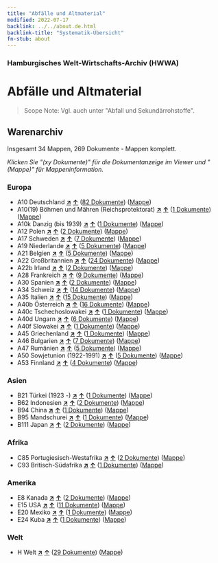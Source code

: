 ```yaml
---
title: "Abfälle und Altmaterial"
modified: 2022-07-17
backlink: ../../about.de.html
backlink-title: "Systematik-Übersicht"
fn-stub: about
---
```


### Hamburgisches Welt-Wirtschafts-Archiv (HWWA)

# Abfälle und Altmaterial&#160; 


> Scope Note: Vgl. auch unter "Abfall und Sekundärrohstoffe".






## Warenarchiv




Insgesamt 34 Mappen, 269 Dokumente - Mappen komplett.

_Klicken Sie "(xy Dokumente)" für die Dokumentanzeige im Viewer und "(Mappe)" für Mappeninformation._




### Europa

- A10 Deutschland [**&nearr;**](../../../geo/i/126128/about.de.html "Deutschland (alle Mappen)") [**&uarr;**](../../../geo/about.de.html#A10 "Ländersystematik") (<a href="https://pm20.zbw.eu/iiifview/folder/wa/141942,126128" title="über: Abfälle und Altmaterial : Deutschland" target="_blank">82 Dokumente</a>) ([Mappe](../../../../folder/wa/1419xx/141942/1261xx/126128/about.de.html))
- A10(19) Böhmen und Mähren (Reichsprotektorat) [**&nearr;**](../../../geo/i/140098/about.de.html "Böhmen und Mähren (Reichsprotektorat) (alle Mappen)") [**&uarr;**](../../../geo/about.de.html#A10(19) "Ländersystematik") (<a href="https://pm20.zbw.eu/iiifview/folder/wa/141942,140098" title="über: Abfälle und Altmaterial : Böhmen und Mähren (Reichsprotektorat)" target="_blank">1 Dokumente</a>) ([Mappe](../../../../folder/wa/1419xx/141942/1400xx/140098/about.de.html))
- A10k Danzig (bis 1939) [**&nearr;**](../../../geo/i/140944/about.de.html "Danzig (bis 1939) (alle Mappen)") [**&uarr;**](../../../geo/about.de.html#A10k "Ländersystematik") (<a href="https://pm20.zbw.eu/iiifview/folder/wa/141942,140944" title="über: Abfälle und Altmaterial : Danzig (bis 1939)" target="_blank">1 Dokumente</a>) ([Mappe](../../../../folder/wa/1419xx/141942/1409xx/140944/about.de.html))
- A12 Polen [**&nearr;**](../../../geo/i/140962/about.de.html "Polen (alle Mappen)") [**&uarr;**](../../../geo/about.de.html#A12 "Ländersystematik") (<a href="https://pm20.zbw.eu/iiifview/folder/wa/141942,140962" title="über: Abfälle und Altmaterial : Polen" target="_blank">2 Dokumente</a>) ([Mappe](../../../../folder/wa/1419xx/141942/1409xx/140962/about.de.html))
- A17 Schweden [**&nearr;**](../../../geo/i/140968/about.de.html "Schweden (alle Mappen)") [**&uarr;**](../../../geo/about.de.html#A17 "Ländersystematik") (<a href="https://pm20.zbw.eu/iiifview/folder/wa/141942,140968" title="über: Abfälle und Altmaterial : Schweden" target="_blank">7 Dokumente</a>) ([Mappe](../../../../folder/wa/1419xx/141942/1409xx/140968/about.de.html))
- A19 Niederlande [**&nearr;**](../../../geo/i/140970/about.de.html "Niederlande (alle Mappen)") [**&uarr;**](../../../geo/about.de.html#A19 "Ländersystematik") (<a href="https://pm20.zbw.eu/iiifview/folder/wa/141942,140970" title="über: Abfälle und Altmaterial : Niederlande" target="_blank">5 Dokumente</a>) ([Mappe](../../../../folder/wa/1419xx/141942/1409xx/140970/about.de.html))
- A21 Belgien [**&nearr;**](../../../geo/i/140972/about.de.html "Belgien (alle Mappen)") [**&uarr;**](../../../geo/about.de.html#A21 "Ländersystematik") (<a href="https://pm20.zbw.eu/iiifview/folder/wa/141942,140972" title="über: Abfälle und Altmaterial : Belgien" target="_blank">5 Dokumente</a>) ([Mappe](../../../../folder/wa/1419xx/141942/1409xx/140972/about.de.html))
- A22 Großbritannien [**&nearr;**](../../../geo/i/140974/about.de.html "Großbritannien (alle Mappen)") [**&uarr;**](../../../geo/about.de.html#A22 "Ländersystematik") (<a href="https://pm20.zbw.eu/iiifview/folder/wa/141942,140974" title="über: Abfälle und Altmaterial : Großbritannien" target="_blank">24 Dokumente</a>) ([Mappe](../../../../folder/wa/1419xx/141942/1409xx/140974/about.de.html))
- A22b Irland [**&nearr;**](../../../geo/i/140976/about.de.html "Irland (alle Mappen)") [**&uarr;**](../../../geo/about.de.html#A22b "Ländersystematik") (<a href="https://pm20.zbw.eu/iiifview/folder/wa/141942,140976" title="über: Abfälle und Altmaterial : Irland" target="_blank">2 Dokumente</a>) ([Mappe](../../../../folder/wa/1419xx/141942/1409xx/140976/about.de.html))
- A28 Frankreich [**&nearr;**](../../../geo/i/140982/about.de.html "Frankreich (alle Mappen)") [**&uarr;**](../../../geo/about.de.html#A28 "Ländersystematik") (<a href="https://pm20.zbw.eu/iiifview/folder/wa/141942,140982" title="über: Abfälle und Altmaterial : Frankreich" target="_blank">9 Dokumente</a>) ([Mappe](../../../../folder/wa/1419xx/141942/1409xx/140982/about.de.html))
- A30 Spanien [**&nearr;**](../../../geo/i/140984/about.de.html "Spanien (alle Mappen)") [**&uarr;**](../../../geo/about.de.html#A30 "Ländersystematik") (<a href="https://pm20.zbw.eu/iiifview/folder/wa/141942,140984" title="über: Abfälle und Altmaterial : Spanien" target="_blank">2 Dokumente</a>) ([Mappe](../../../../folder/wa/1419xx/141942/1409xx/140984/about.de.html))
- A34 Schweiz [**&nearr;**](../../../geo/i/141007/about.de.html "Schweiz (alle Mappen)") [**&uarr;**](../../../geo/about.de.html#A34 "Ländersystematik") (<a href="https://pm20.zbw.eu/iiifview/folder/wa/141942,141007" title="über: Abfälle und Altmaterial : Schweiz" target="_blank">14 Dokumente</a>) ([Mappe](../../../../folder/wa/1419xx/141942/1410xx/141007/about.de.html))
- A35 Italien [**&nearr;**](../../../geo/i/141008/about.de.html "Italien (alle Mappen)") [**&uarr;**](../../../geo/about.de.html#A35 "Ländersystematik") (<a href="https://pm20.zbw.eu/iiifview/folder/wa/141942,141008" title="über: Abfälle und Altmaterial : Italien" target="_blank">15 Dokumente</a>) ([Mappe](../../../../folder/wa/1419xx/141942/1410xx/141008/about.de.html))
- A40b Österreich [**&nearr;**](../../../geo/i/141731/about.de.html "Österreich (alle Mappen)") [**&uarr;**](../../../geo/about.de.html#A40b "Ländersystematik") (<a href="https://pm20.zbw.eu/iiifview/folder/wa/141942,141731" title="über: Abfälle und Altmaterial : Österreich" target="_blank">16 Dokumente</a>) ([Mappe](../../../../folder/wa/1419xx/141942/1417xx/141731/about.de.html))
- A40c Tschechoslowakei [**&nearr;**](../../../geo/i/141022/about.de.html "Tschechoslowakei (alle Mappen)") [**&uarr;**](../../../geo/about.de.html#A40c "Ländersystematik") (<a href="https://pm20.zbw.eu/iiifview/folder/wa/141942,141022" title="über: Abfälle und Altmaterial : Tschechoslowakei" target="_blank">1 Dokumente</a>) ([Mappe](../../../../folder/wa/1419xx/141942/1410xx/141022/about.de.html))
- A40d Ungarn [**&nearr;**](../../../geo/i/141025/about.de.html "Ungarn (alle Mappen)") [**&uarr;**](../../../geo/about.de.html#A40d "Ländersystematik") (<a href="https://pm20.zbw.eu/iiifview/folder/wa/141942,141025" title="über: Abfälle und Altmaterial : Ungarn" target="_blank">6 Dokumente</a>) ([Mappe](../../../../folder/wa/1419xx/141942/1410xx/141025/about.de.html))
- A40f Slowakei [**&nearr;**](../../../geo/i/141029/about.de.html "Slowakei (alle Mappen)") [**&uarr;**](../../../geo/about.de.html#A40f "Ländersystematik") (<a href="https://pm20.zbw.eu/iiifview/folder/wa/141942,141029" title="über: Abfälle und Altmaterial : Slowakei" target="_blank">1 Dokumente</a>) ([Mappe](../../../../folder/wa/1419xx/141942/1410xx/141029/about.de.html))
- A45 Griechenland [**&nearr;**](../../../geo/i/141037/about.de.html "Griechenland (alle Mappen)") [**&uarr;**](../../../geo/about.de.html#A45 "Ländersystematik") (<a href="https://pm20.zbw.eu/iiifview/folder/wa/141942,141037" title="über: Abfälle und Altmaterial : Griechenland" target="_blank">1 Dokumente</a>) ([Mappe](../../../../folder/wa/1419xx/141942/1410xx/141037/about.de.html))
- A46 Bulgarien [**&nearr;**](../../../geo/i/141039/about.de.html "Bulgarien (alle Mappen)") [**&uarr;**](../../../geo/about.de.html#A46 "Ländersystematik") (<a href="https://pm20.zbw.eu/iiifview/folder/wa/141942,141039" title="über: Abfälle und Altmaterial : Bulgarien" target="_blank">7 Dokumente</a>) ([Mappe](../../../../folder/wa/1419xx/141942/1410xx/141039/about.de.html))
- A47 Rumänien [**&nearr;**](../../../geo/i/141040/about.de.html "Rumänien (alle Mappen)") [**&uarr;**](../../../geo/about.de.html#A47 "Ländersystematik") (<a href="https://pm20.zbw.eu/iiifview/folder/wa/141942,141040" title="über: Abfälle und Altmaterial : Rumänien" target="_blank">5 Dokumente</a>) ([Mappe](../../../../folder/wa/1419xx/141942/1410xx/141040/about.de.html))
- A50 Sowjetunion (1922-1991) [**&nearr;**](../../../geo/i/141043/about.de.html "Sowjetunion (1922-1991) (alle Mappen)") [**&uarr;**](../../../geo/about.de.html#A50 "Ländersystematik") (<a href="https://pm20.zbw.eu/iiifview/folder/wa/141942,141043" title="über: Abfälle und Altmaterial : Sowjetunion (1922-1991)" target="_blank">5 Dokumente</a>) ([Mappe](../../../../folder/wa/1419xx/141942/1410xx/141043/about.de.html))
- A53 Finnland [**&nearr;**](../../../geo/i/141046/about.de.html "Finnland (alle Mappen)") [**&uarr;**](../../../geo/about.de.html#A53 "Ländersystematik") (<a href="https://pm20.zbw.eu/iiifview/folder/wa/141942,141046" title="über: Abfälle und Altmaterial : Finnland" target="_blank">4 Dokumente</a>) ([Mappe](../../../../folder/wa/1419xx/141942/1410xx/141046/about.de.html))

### Asien

- B21 Türkei (1923 -) [**&nearr;**](../../../geo/i/141111/about.de.html "Türkei (1923 -) (alle Mappen)") [**&uarr;**](../../../geo/about.de.html#B21 "Ländersystematik") (<a href="https://pm20.zbw.eu/iiifview/folder/wa/141942,141111" title="über: Abfälle und Altmaterial : Türkei (1923 -)" target="_blank">1 Dokumente</a>) ([Mappe](../../../../folder/wa/1419xx/141942/1411xx/141111/about.de.html))
- B62 Indonesien [**&nearr;**](../../../geo/i/141218/about.de.html "Indonesien (alle Mappen)") [**&uarr;**](../../../geo/about.de.html#B62 "Ländersystematik") (<a href="https://pm20.zbw.eu/iiifview/folder/wa/141942,141218" title="über: Abfälle und Altmaterial : Indonesien" target="_blank">2 Dokumente</a>) ([Mappe](../../../../folder/wa/1419xx/141942/1412xx/141218/about.de.html))
- B94 China [**&nearr;**](../../../geo/i/141253/about.de.html "China (alle Mappen)") [**&uarr;**](../../../geo/about.de.html#B94 "Ländersystematik") (<a href="https://pm20.zbw.eu/iiifview/folder/wa/141942,141253" title="über: Abfälle und Altmaterial : China" target="_blank">1 Dokumente</a>) ([Mappe](../../../../folder/wa/1419xx/141942/1412xx/141253/about.de.html))
- B95 Mandschurei [**&nearr;**](../../../geo/i/141258/about.de.html "Mandschurei (alle Mappen)") [**&uarr;**](../../../geo/about.de.html#B95 "Ländersystematik") (<a href="https://pm20.zbw.eu/iiifview/folder/wa/141942,141258" title="über: Abfälle und Altmaterial : Mandschurei" target="_blank">1 Dokumente</a>) ([Mappe](../../../../folder/wa/1419xx/141942/1412xx/141258/about.de.html))
- B111 Japan [**&nearr;**](../../../geo/i/141272/about.de.html "Japan (alle Mappen)") [**&uarr;**](../../../geo/about.de.html#B111 "Ländersystematik") (<a href="https://pm20.zbw.eu/iiifview/folder/wa/141942,141272" title="über: Abfälle und Altmaterial : Japan" target="_blank">2 Dokumente</a>) ([Mappe](../../../../folder/wa/1419xx/141942/1412xx/141272/about.de.html))

### Afrika

- C85 Portugiesisch-Westafrika [**&nearr;**](../../../geo/i/141449/about.de.html "Portugiesisch-Westafrika (alle Mappen)") [**&uarr;**](../../../geo/about.de.html#C85 "Ländersystematik") (<a href="https://pm20.zbw.eu/iiifview/folder/wa/141942,141449" title="über: Abfälle und Altmaterial : Portugiesisch-Westafrika" target="_blank">2 Dokumente</a>) ([Mappe](../../../../folder/wa/1419xx/141942/1414xx/141449/about.de.html))
- C93 Britisch-Südafrika [**&nearr;**](../../../geo/i/141454/about.de.html "Britisch-Südafrika (alle Mappen)") [**&uarr;**](../../../geo/about.de.html#C93 "Ländersystematik") (<a href="https://pm20.zbw.eu/iiifview/folder/wa/141942,141454" title="über: Abfälle und Altmaterial : Britisch-Südafrika" target="_blank">1 Dokumente</a>) ([Mappe](../../../../folder/wa/1419xx/141942/1414xx/141454/about.de.html))

### Amerika

- E8 Kanada [**&nearr;**](../../../geo/i/141644/about.de.html "Kanada (alle Mappen)") [**&uarr;**](../../../geo/about.de.html#E8 "Ländersystematik") (<a href="https://pm20.zbw.eu/iiifview/folder/wa/141942,141644" title="über: Abfälle und Altmaterial : Kanada" target="_blank">2 Dokumente</a>) ([Mappe](../../../../folder/wa/1419xx/141942/1416xx/141644/about.de.html))
- E15 USA [**&nearr;**](../../../geo/i/141653/about.de.html "USA (alle Mappen)") [**&uarr;**](../../../geo/about.de.html#E15 "Ländersystematik") (<a href="https://pm20.zbw.eu/iiifview/folder/wa/141942,141653" title="über: Abfälle und Altmaterial : USA" target="_blank">11 Dokumente</a>) ([Mappe](../../../../folder/wa/1419xx/141942/1416xx/141653/about.de.html))
- E20 Mexiko [**&nearr;**](../../../geo/i/141657/about.de.html "Mexiko (alle Mappen)") [**&uarr;**](../../../geo/about.de.html#E20 "Ländersystematik") (<a href="https://pm20.zbw.eu/iiifview/folder/wa/141942,141657" title="über: Abfälle und Altmaterial : Mexiko" target="_blank">1 Dokumente</a>) ([Mappe](../../../../folder/wa/1419xx/141942/1416xx/141657/about.de.html))
- E24 Kuba [**&nearr;**](../../../geo/i/141659/about.de.html "Kuba (alle Mappen)") [**&uarr;**](../../../geo/about.de.html#E24 "Ländersystematik") (<a href="https://pm20.zbw.eu/iiifview/folder/wa/141942,141659" title="über: Abfälle und Altmaterial : Kuba" target="_blank">1 Dokumente</a>) ([Mappe](../../../../folder/wa/1419xx/141942/1416xx/141659/about.de.html))

### Welt

- H Welt [**&nearr;**](../../../geo/i/141728/about.de.html "Welt (alle Mappen)") [**&uarr;**](../../../geo/about.de.html#H "Ländersystematik") (<a href="https://pm20.zbw.eu/iiifview/folder/wa/141942,141728" title="über: Abfälle und Altmaterial : Welt" target="_blank">29 Dokumente</a>) ([Mappe](../../../../folder/wa/1419xx/141942/1417xx/141728/about.de.html))








